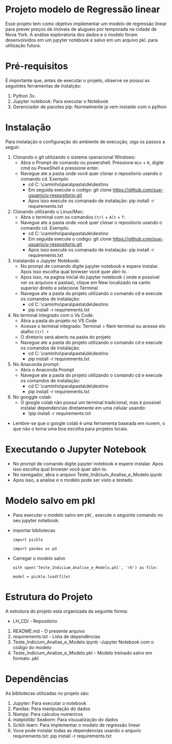 # Projeto modelo de Regressão linear
Esse projeto tem como objetivo implementar um modelo de regressão linear para prever preços de imóveis de alugueis por temporada na cidade de Nova York. A análise exploratoria dos dados e o modelo foram desenvolvidos em um jupyter notebook e salvo em um arquivo pkl. para utilização futura.


# Pré-requisitos 
É importante que, antes de executar o projeto, observe se possui as seguintes ferramentas de instalção:
1. Python 3x.
2. Jupyter notebook: Para executar o Notebook
3. Gerenciador de pacotes pip: Normalmente ja vem instaldo com o python

# Instalação
Para instalação e configuração do ambiente de execução, siga os passos a seguir:
1. Clonando o git utilizando o sistema operacional Windows:
   * Abra o Prompt de comando ou powershell. Pressione `Win` + `R`, digite cmd ou PoweShell e pressione enter.
   * Navegue ate a pasta onde você quer clonar o repositorio usando o comando cd. Exemplo:
     - cd C: \caminho\para\pasta\de\destino
     -  Em seguida execute o codigo: git clone https://github.com/sue-usuario/u-respositorio.git
     -  Apos isso execute os comanado de instalação: pip install -r requirements.txt
2. Clonando utilizando o Linux/Mac:
   * Abra o terminal com os comandos `Ctrl` + `Alt` + `T`:
   * Navegue ate a pasta onde você quer clonar o repositorio usando o comando cd. Exemplo:
     - cd C: \caminho\para\pasta\de\destino
     -  Em seguida execute o codigo: git clone https://github.com/sue-usuario/u-respositorio.git
     -  Apos isso execute os comanado de instalação: pip install -r requirements.txt
3. Instalando o Jupyter Notebook:
   * No prompt de comando digite jupyter notebook e espere instalar. Apos isso escolha qual browser você quer abri-lo.
   * Apos isso, na pagina inicial do jupyter notebook ( onde e possivel ver os arquivos e pastas), clique em New localizado na canto superior direito e selecione Terminal
   * Navegue ate a pasta do projeto utilizando o comando cd e execute os comandos de instalação:
     - cd C: \caminho\para\pasta\de\destino
     - pip install -r requirements.txt
4. No terminal integrado com o Vs Code:
   * Abra a pasta do projeto no VS Code
   * Acesse o terminal integrado: Terminal > Nem terminal ou acesse elo atalho `Ctrl + `
   * O diretorio será aberto na pasta do projeto
   * Navegue ate a pasta do projeto utilizando o comando cd e execute os comandos de instalação:
     - cd C: \caminho\para\pasta\de\destino
     - pip install -r requirements.txt
5. No Anaconda prompt:
   * Abra o Anaconda Prompt
   * Navegue ate a pasta do projeto utilizando o comando cd e execute os comandos de instalação:
     - cd C: \caminho\para\pasta\de\destino
     - pip install -r requirements.txt
6. No googgle colab:
   * O google colab não possui um terminal tradicional, mas é possivel instalar dependencias diretamente em uma célular usando:
     - !pip install -r requirements.txt
  * Lembre-se que o google colab é uma ferramenta baseada em nuvem, o que não o torna uma boa escolha para projetos locais.


# Executando o Jupyter Notebook
   * No prompt de comando digite jupyter notebook e espere instalar. Apos isso escolha qual browser você quer abri-lo.
   * No navegador, abra o arquivo Teste_Indicium_Analise_e_Modelo.ipynb
   * Apos isso, a analise e o modelo pode ser visto e testado.


# Modelo salvo em pkl
 * Para esecutar o modelo salvo em pkl , execute o seguinte comando no seu jupyter notebook:
 
 - importar bibliotecas
 

      `import pickle`
  
      `import pandas as pd`

- Carregar o modelo salvo

 
  `with open('Teste_Indicium_Analise_e_Modelo.pkl', 'rb') as file:`
   
    `model = pickle.load(file)`


# Estrutura do Projeto
A estrutura do projeto esta organizada da seguinte forma:
-  LH_CD/ - Repositório
1. README.md - O presente arquivo
2. requirements.txt - Lista de dependências      
3. Teste_Indicium_Analise_e_Modelo.ipynb -Jupyter Notebook com o código do modelo                     
4. Teste_Indicium_Analise_e_Modelo.pkl - Modelo treinado salvo em formato .pkl                            


# Dependências
As bibliotecas utilizadas no projeto são:
1. Jupyter: Para executar o notebook
2. Pandas: Para manipulação do dados
3. Numpy: Para calculos numericos
4. matplotlib/ Seaborn: Para visuualização do dados
5. Scikit-learn: Para implementar o modelo de regressão linear
6. Voce pode instalar todas as dependencias usando o arquvio requirements.txt: pip install -r requirements.txt
